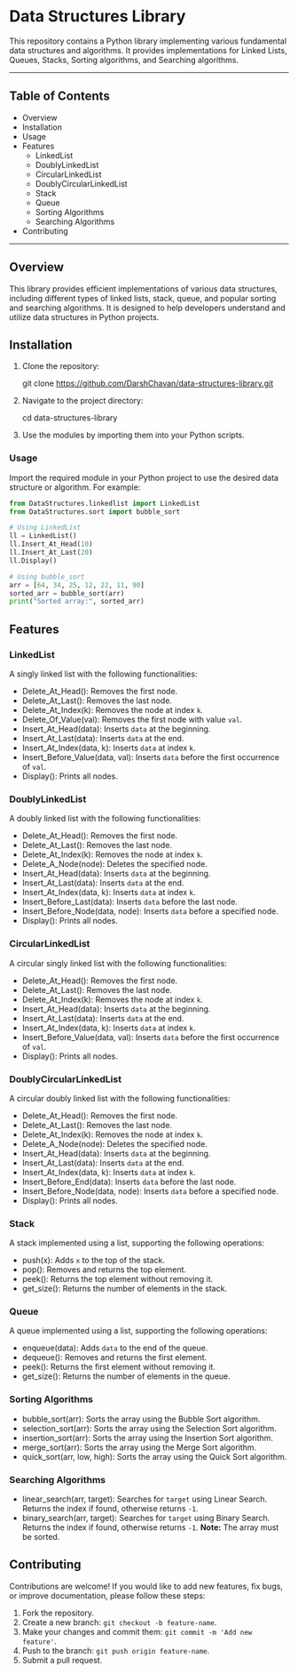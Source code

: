 # Data Structures Library

This repository contains a Python library implementing various fundamental data structures and algorithms.
It provides implementations for Linked Lists, Queues, Stacks, Sorting algorithms, and Searching algorithms.

---

## Table of Contents
- Overview
- Installation
- Usage
- Features
  - LinkedList
  - DoublyLinkedList
  - CircularLinkedList
  - DoublyCircularLinkedList
  - Stack
  - Queue
  - Sorting Algorithms
  - Searching Algorithms
- Contributing

---

## Overview
This library provides efficient implementations of various data structures, including different types of linked lists, stack, queue, and
popular sorting and searching algorithms. It is designed to help developers understand and utilize data structures in Python projects.



## Installation
1. Clone the repository:
   
   git clone https://github.com/DarshChavan/data-structures-library.git

2. Navigate to the project directory:
   
   cd data-structures-library
  

3. Use the modules by importing them into your Python scripts.


### Usage
Import the required module in your Python project to use the desired data structure or algorithm.
For example:

```python
from DataStructures.linkedlist import LinkedList
from DataStructures.sort import bubble_sort

# Using LinkedList
ll = LinkedList()
ll.Insert_At_Head(10)
ll.Insert_At_Last(20)
ll.Display()

# Using bubble_sort
arr = [64, 34, 25, 12, 22, 11, 90]
sorted_arr = bubble_sort(arr)
print("Sorted array:", sorted_arr)

```

## Features

### LinkedList
A singly linked list with the following functionalities:
- Delete_At_Head(): Removes the first node.
- Delete_At_Last(): Removes the last node.
- Delete_At_Index(k): Removes the node at index `k`.
- Delete_Of_Value(val): Removes the first node with value `val`.
- Insert_At_Head(data): Inserts `data` at the beginning.
- Insert_At_Last(data): Inserts `data` at the end.
- Insert_At_Index(data, k): Inserts `data` at index `k`.
- Insert_Before_Value(data, val): Inserts `data` before the first occurrence of `val`.
- Display(): Prints all nodes.

### DoublyLinkedList
A doubly linked list with the following functionalities:
- Delete_At_Head(): Removes the first node.
- Delete_At_Last(): Removes the last node.
- Delete_At_Index(k): Removes the node at index `k`.
- Delete_A_Node(node): Deletes the specified node.
- Insert_At_Head(data): Inserts `data` at the beginning.
- Insert_At_Last(data): Inserts `data` at the end.
- Insert_At_Index(data, k): Inserts `data` at index `k`.
- Insert_Before_Last(data): Inserts `data` before the last node.
- Insert_Before_Node(data, node): Inserts `data` before a specified node.
- Display(): Prints all nodes.

### CircularLinkedList
A circular singly linked list with the following functionalities:
- Delete_At_Head(): Removes the first node.
- Delete_At_Last(): Removes the last node.
- Delete_At_Index(k): Removes the node at index `k`.
- Insert_At_Head(data): Inserts `data` at the beginning.
- Insert_At_Last(data): Inserts `data` at the end.
- Insert_At_Index(data, k): Inserts `data` at index `k`.
- Insert_Before_Value(data, val): Inserts `data` before the first occurrence of `val`.
- Display(): Prints all nodes.

### DoublyCircularLinkedList
A circular doubly linked list with the following functionalities:
- Delete_At_Head(): Removes the first node.
- Delete_At_Last(): Removes the last node.
- Delete_At_Index(k): Removes the node at index `k`.
- Delete_A_Node(node): Deletes the specified node.
- Insert_At_Head(data): Inserts `data` at the beginning.
- Insert_At_Last(data): Inserts `data` at the end.
- Insert_At_Index(data, k): Inserts `data` at index `k`.
- Insert_Before_End(data): Inserts `data` before the last node.
- Insert_Before_Node(data, node): Inserts `data` before a specified node.
- Display(): Prints all nodes.

### Stack
A stack implemented using a list, supporting the following operations:
- push(x): Adds `x` to the top of the stack.
- pop(): Removes and returns the top element.
- peek(): Returns the top element without removing it.
- get_size(): Returns the number of elements in the stack.

### Queue
A queue implemented using a list, supporting the following operations:
- enqueue(data): Adds `data` to the end of the queue.
- dequeue(): Removes and returns the first element.
- peek(): Returns the first element without removing it.
- get_size(): Returns the number of elements in the queue.

### Sorting Algorithms
- bubble_sort(arr): Sorts the array using the Bubble Sort algorithm.
- selection_sort(arr): Sorts the array using the Selection Sort algorithm.
- insertion_sort(arr): Sorts the array using the Insertion Sort algorithm.
- merge_sort(arr): Sorts the array using the Merge Sort algorithm.
- quick_sort(arr, low, high): Sorts the array using the Quick Sort algorithm.

### Searching Algorithms
- linear_search(arr, target): Searches for `target` using Linear Search. Returns the index if found, otherwise returns `-1`.
- binary_search(arr, target): Searches for `target` using Binary Search. Returns the index if found, otherwise returns `-1`. **Note:** The array must be sorted.



## Contributing
Contributions are welcome! If you would like to add new features, fix bugs, or improve documentation, please follow these steps:
1. Fork the repository.
2. Create a new branch: `git checkout -b feature-name`.
3. Make your changes and commit them: `git commit -m 'Add new feature'`.
4. Push to the branch: `git push origin feature-name`.
5. Submit a pull request.




